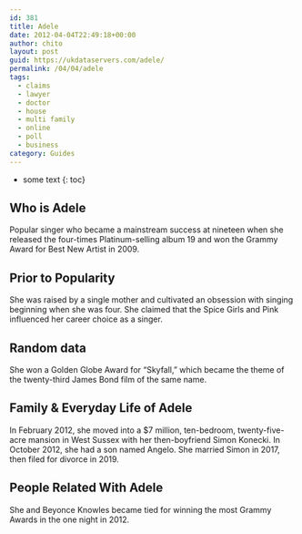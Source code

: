 ```yaml
---
id: 381
title: Adele
date: 2012-04-04T22:49:18+00:00
author: chito
layout: post
guid: https://ukdataservers.com/adele/
permalink: /04/04/adele
tags:
  - claims
  - lawyer
  - doctor
  - house
  - multi family
  - online
  - poll
  - business
category: Guides
---
```


* some text
{: toc}


## Who is  Adele



Popular singer who became a mainstream success at nineteen when she released the four-times Platinum-selling album 19 and won the Grammy Award for Best New Artist in 2009. 

      
      
      
## Prior to Popularity 



She was raised by a single mother and cultivated an obsession with singing beginning when she was four. She claimed that the Spice Girls and Pink influenced her career choice as a singer. 

      
      
      
## Random data 



She won a Golden Globe Award for &#8220;Skyfall,&#8221; which became the theme of the twenty-third James Bond film of the same name. 

      
      
      
## Family & Everyday Life of Adele



In February 2012, she moved into a $7 million, ten-bedroom, twenty-five-acre mansion in West Sussex with her then-boyfriend Simon Konecki. In October 2012, she had a son named Angelo. She married Simon in 2017, then filed for divorce in 2019. 

      
      
      
## People Related With  Adele



She and Beyonce Knowles became tied for winning the most Grammy Awards in the one night in 2012. 

      
    
  



    
    
  
